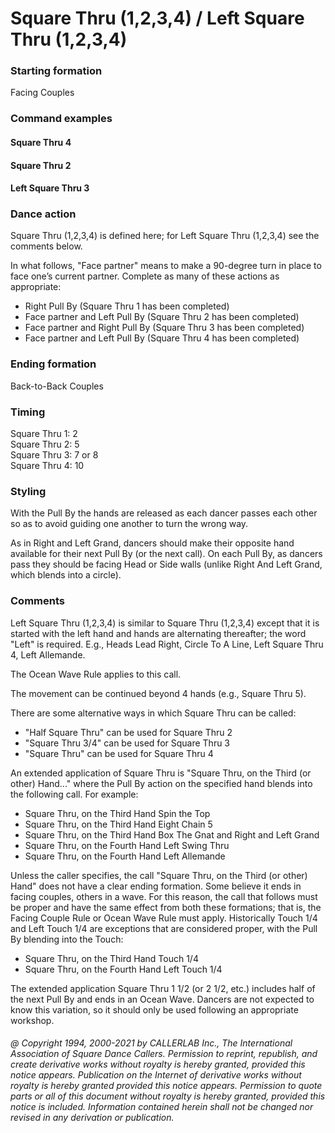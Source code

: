 
# Square Thru (1,2,3,4) / Left Square Thru (1,2,3,4)

### Starting formation

Facing Couples

### Command examples

#### Square Thru 4
#### Square Thru 2
#### Left Square Thru 3

### Dance action

Square Thru (1,2,3,4) is defined here; for Left Square Thru (1,2,3,4) see the comments below.

In what follows, "Face partner" means to make a 90-degree turn in place
to face one’s current partner.
Complete as many of these actions as appropriate:

- Right Pull By (Square Thru 1 has been completed)
- Face partner and Left Pull By (Square Thru 2 has been completed)
- Face partner and Right Pull By (Square Thru 3 has been completed)
- Face partner and Left Pull By (Square Thru 4 has been completed)

### Ending formation

Back-to-Back Couples

### Timing

Square Thru 1: 2  
Square Thru 2: 5  
Square Thru 3: 7 or 8  
Square Thru 4: 10

### Styling


With the Pull By the hands are released as each dancer passes each other
so as to avoid guiding one another to turn the wrong way.

As in Right and Left Grand, dancers should make their opposite hand
available for their next Pull By (or the next call). On each Pull By,
as dancers pass they should be facing Head or Side walls
(unlike Right And Left Grand, which blends into a circle).

### Comments

Left Square Thru (1,2,3,4) is similar to Square Thru (1,2,3,4) except
that it is started with the left hand and hands are alternating thereafter;
the word "Left" is required.
E.g., Heads Lead Right, Circle To A Line, Left Square Thru 4, Left Allemande.

The Ocean Wave Rule applies to this call.

The movement can be continued beyond 4 hands (e.g., Square Thru 5).

There are some alternative ways in which Square Thru can be called:

- "Half Square Thru" can be used for Square Thru 2
- "Square Thru 3/4" can be used for Square Thru 3
- "Square Thru" can be used for Square Thru 4


An extended application of Square Thru is
"Square Thru, on the Third (or other) Hand..."
where the Pull By action on the specified hand
blends into the following call. For example:

- Square Thru, on the Third Hand Spin the Top
- Square Thru, on the Third Hand Eight Chain 5
- Square Thru, on the Third Hand Box The Gnat and Right and Left Grand
- Square Thru, on the Fourth Hand Left Swing Thru
- Square Thru, on the Fourth Hand Left Allemande


Unless the caller specifies, the call
"Square Thru, on the Third (or other) Hand"
does not have a clear ending formation.
Some believe it ends in facing couples, others in a wave.
For this reason, the call that follows must be proper and have the same
effect from both these formations; that is, the Facing Couple Rule or
Ocean Wave Rule must apply. Historically Touch 1/4 and Left Touch 1/4 are
exceptions that are considered proper, with the Pull By blending into the Touch:

- Square Thru, on the Third Hand Touch 1/4
- Square Thru, on the Fourth Hand Left Touch 1/4


The extended application Square Thru 1 1/2 (or 2 1/2, etc.)
includes half of the next Pull By and ends in an Ocean Wave.
Dancers are not expected to know this variation, so it should only
be used following an appropriate workshop.

###### @ Copyright 1994, 2000-2021 by CALLERLAB Inc., The International Association of Square Dance Callers. Permission to reprint, republish, and create derivative works without royalty is hereby granted, provided this notice appears. Publication on the Internet of derivative works without royalty is hereby granted provided this notice appears. Permission to quote parts or all of this document without royalty is hereby granted, provided this notice is included. Information contained herein shall not be changed nor revised in any derivation or publication.
